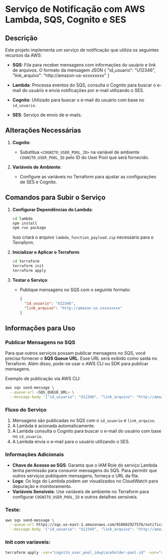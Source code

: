 # Serviço de Notificação com AWS Lambda, SQS, Cognito e SES

## Descrição
Este projeto implementa um serviço de notificação que utiliza os seguintes recursos da AWS:
- **SQS**: Fila para receber mensagens com informações do usuário e link de arquivos.
O formato da mensagem JSON { "id_usuario": "U12346", "link_arquivo": "http://amazon-us-xxxxxxxxx" }

- **Lambda**: Processa eventos do SQS, consulta o Cognito para buscar o e-mail do usuário e envia notificações por e-mail utilizando o SES.
- **Cognito**: Utilizado para buscar o e-mail do usuário com base no `id_usuario`.
- **SES**: Serviço de envio de e-mails.

## Alterações Necessárias
1. **Cognito**:
   - Substitua `<COGNITO_USER_POOL_ID>` na variável de ambiente `COGNITO_USER_POOL_ID` pelo ID do User Pool que será fornecido.

3. **Variáveis de Ambiente**:
   - Configure as variáveis no Terraform para ajustar as configurações de SES e Cognito.

## Comandos para Subir o Serviço
1. **Configurar Dependências do Lambda**:
   ```bash
   cd lambda
   npm install
   npm run package
   ```
   Isso criará o arquivo `lambda_function_payload.zip` necessário para o Terraform.

2. **Inicializar e Aplicar o Terraform**:
   ```bash
   cd terraform
   terraform init
   terraform apply
   ```

3. **Testar o Serviço**:
   - Publique mensagens no SQS com o seguinte formato:
     ```json
     {
       "id_usuario": "U12346",
       "link_arquivo": "http://amazon-us-xxxxxxxxx"
     }
     ```

## Informações para Uso

### Publicar Mensagens no SQS
Para que outros serviços possam publicar mensagens no SQS, você precisa fornecer o **SQS Queue URL**. Esse URL será exibido como saída no Terraform. Além disso, pode-se usar o AWS CLI ou SDK para publicar mensagens.

Exemplo de publicação via AWS CLI:
```bash
aws sqs send-message \
  --queue-url <SQS_QUEUE_URL> \
  --message-body '{"id_usuario": "U12346", "link_arquivo": "http://amazon-us-xxxxxxxxx"}'
```

### Fluxo do Serviço
1. Mensagens são publicadas no SQS com o `id_usuario` e `link_arquivo`.
2. A Lambda é acionada automaticamente.
3. A Lambda consulta o Cognito para buscar o e-mail do usuário com base no `id_usuario`.
4. A Lambda envia o e-mail para o usuário utilizando o SES.

### Informações Adicionais
- **Chave de Acesso ao SQS**: Garanta que o IAM Role do serviço Lambda tenha permissão para consumir mensagens do SQS. Para permitir que outros serviços publiquem mensagens, forneça o URL da fila.
- **Logs**: Os logs do Lambda podem ser visualizados no CloudWatch para depuração e monitoramento.
- **Variáveis Sensíveis**: Use variáveis de ambiente no Terraform para configurar `COGNITO_USER_POOL_ID` e outros detalhes sensíveis.


### Teste:
```bash
aws sqs send-message \
  --queue-url https://sqs.us-east-1.amazonaws.com/918602927576/notification-queue \
  --message-body '{"id_usuario": "U12349", "link_arquivo": "http://amazon-us-yyyyyyyy"}'
```

<!-- usuario_id = 12314234 | link: 'https://teste -->
<!-- usuario_id 12314234 | email = axel@tesdte.com  -->

### Init com variaveis:
```bash
terraform apply -var="cognito_user_pool_id=placeholder-pool-id" -var="ses_email_source=axel.tank.kjellin@gmail.com"
```